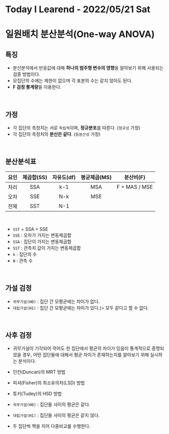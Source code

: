 # Today I Learend - 2022/05/21 Sat

# 일원배치 분산분석(One-way ANOVA)
## 특징
- 분산분석에서 반응값에 대해 **하나의 범주형 변수의 영향**을 알아보기 위해 사용되는 검증 방법이다.
- 모집단의 수에는 제한이 없으며 각 표본의 수는 같지 않아도 된다.
- **F 검정 통계량**을 이용한다.
<br>

## 가정
- 각 집단의 측정치는 서로 `독립적`이며, **정규분포**를 따른다. (`정규성` 가정)
- 각 집단의 측정치의 **분산은 같다**. (`등분산성` 가정)
<br>

## 분산분석표
|요인|제곱합(SS)|자유도(df)|평균제곱(MS)|분산비(F)|
|:---:|:---:|:---:|:---:|:---:|
|처리|SSA|k-1|MSA|F = MAS / MSE|
|오차|SSE|N-k|MSE||
|전체|SST|N-1|||
<br>

- `SST` = SSA + SSE
- `SSE` : 오차가 가지는 변동제곱합
- `SSA` : 집단이 가지는 변동제곱합
- `SST` : 관측치 값이 가지는 변동제곱합
- `k` : 집단의 수
- `N` : 관측 수
<br>

## 가설 검정
- `귀무가설(H0)` : 집단 간 모평균에는 차이가 없다.
- `대립가설(H1)` : 집단 간 모평균에는 차이가 있다.(= 모두 같다고 할 수 없다.
<br>

## 사후 검정
- 귀무가설이 기각되어 적어도 한 집단에서 평균의 차이가 있음이 통계적으로 증명되었을 경우, 어떤 집단들에 대해서 평균 차이가 존재하는지를 알아보기 위해 실시하는 분석이다.
- 던칸(Duncan)의 MRT 방법
- 피셔(Fisher)의 최소유의차(LSD) 방법
- 튜키(Tudey)의 HSD 방법

- `귀무가설(H0)` : 집단들 사이의 평균은 같다.
- `대립가설(H1)` : 집단들 사이의 평균은 같지 않다.
- 두 집단씩 짝을 지어 다중비교를 수행한다.
